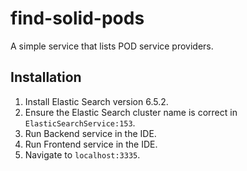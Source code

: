 # find-solid-pods
A simple service that lists POD service providers.

## Installation
1. Install Elastic Search version 6.5.2.
2. Ensure the Elastic Search cluster name is correct in `ElasticSearchService:153`.
3. Run Backend service in the IDE.
4. Run Frontend service in the IDE.
5. Navigate to `localhost:3335`.
